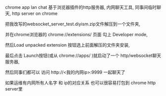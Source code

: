 chrome app lan chat  基于浏览器插件的http服务器, 内网聊天工具, 同事间临时聊天, http server on chrome

把我改写的websocket_server_test.diyism.zip文件解压到一个文件夹,

并在chrome浏览器的 chrome://extensions/ 页面 勾上 Developer mode,

然后Load unpacked extension 按钮选上前面解压的文件夹安装,

最后点击 Launch按钮(或从 chrome://apps/ )就启动了一个 http/websocket聊天服务器,

然后同事们都可以 访问 http://<我的内网ip>:9999 一起聊天了

如果运维有内网所有人名字 和 ip的对应关系 也可以很容易打包到 chrome http server里
